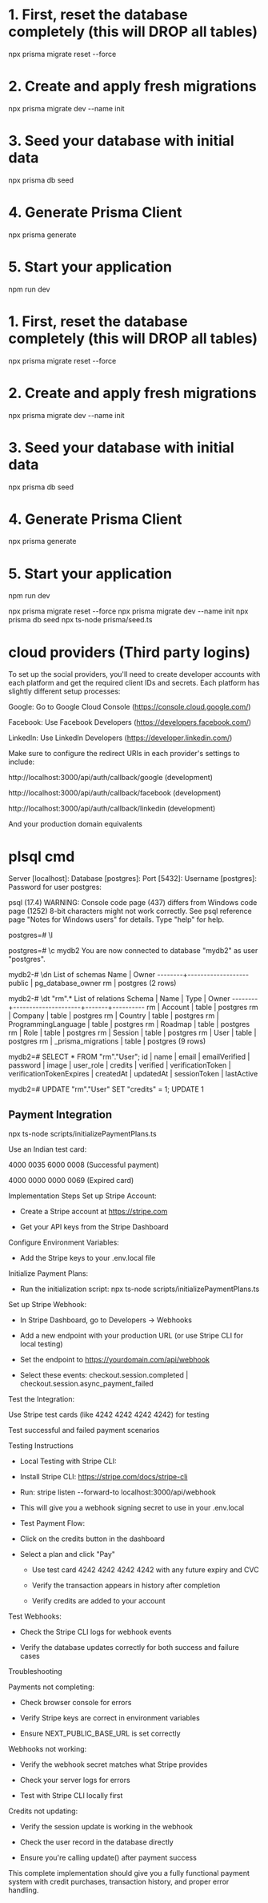 # 1. First, reset the database completely (this will DROP all tables)
npx prisma migrate reset --force

# 2. Create and apply fresh migrations
npx prisma migrate dev --name init

# 3. Seed your database with initial data
npx prisma db seed

# 4. Generate Prisma Client
npx prisma generate

# 5. Start your application
npm run dev

# 1. First, reset the database completely (this will DROP all tables)
npx prisma migrate reset --force

# 2. Create and apply fresh migrations
npx prisma migrate dev --name init

# 3. Seed your database with initial data
npx prisma db seed

# 4. Generate Prisma Client
npx prisma generate

# 5. Start your application
npm run dev

npx prisma migrate reset --force
npx prisma migrate dev --name init
npx prisma db seed
npx ts-node prisma/seed.ts

# cloud providers (Third party logins)

To set up the social providers, you'll need to create developer accounts with each platform and get the required client IDs and secrets. Each platform has slightly different setup processes:

Google: Go to Google Cloud Console (https://console.cloud.google.com/)

Facebook: Use Facebook Developers (https://developers.facebook.com/)

LinkedIn: Use LinkedIn Developers (https://developer.linkedin.com/)

Make sure to configure the redirect URIs in each provider's settings to include:

http://localhost:3000/api/auth/callback/google (development)

http://localhost:3000/api/auth/callback/facebook (development)

http://localhost:3000/api/auth/callback/linkedin (development)

And your production domain equivalents

# plsql cmd

Server [localhost]:
Database [postgres]:
Port [5432]:
Username [postgres]:
Password for user postgres:

psql (17.4)
WARNING: Console code page (437) differs from Windows code page (1252)
         8-bit characters might not work correctly. See psql reference
         page "Notes for Windows users" for details.
Type "help" for help.

postgres=# \l

postgres=# \c mydb2
You are now connected to database "mydb2" as user "postgres".

mydb2-# \dn
      List of schemas
  Name  |       Owner
--------+-------------------
 public | pg_database_owner
 rm     | postgres
(2 rows)

mydb2-# \dt "rm".*
                List of relations
 Schema |        Name         | Type  |  Owner
--------+---------------------+-------+----------
 rm     | Account             | table | postgres
 rm     | Company             | table | postgres
 rm     | Country             | table | postgres
 rm     | ProgrammingLanguage | table | postgres
 rm     | Roadmap             | table | postgres
 rm     | Role                | table | postgres
 rm     | Session             | table | postgres
 rm     | User                | table | postgres
 rm     | _prisma_migrations  | table | postgres
(9 rows)

mydb2=# SELECT * FROM "rm"."User";
            id             |      name      |           email           | emailVerified | password | image | user_role | credits | verified | verificationToken | verificationTokenExpires |        createdAt        |        updatedAt        |                           sessionToken                           |       lastActive

mydb2=# UPDATE "rm"."User" SET "credits" = 1;
UPDATE 1


## Payment Integration

npx ts-node scripts/initializePaymentPlans.ts


Use an Indian test card:

4000 0035 6000 0008 (Successful payment)

4000 0000 0000 0069 (Expired card)

Implementation Steps
Set up Stripe Account:

  - Create a Stripe account at https://stripe.com

  - Get your API keys from the Stripe Dashboard

Configure Environment Variables:

  - Add the Stripe keys to your .env.local file

Initialize Payment Plans:

  - Run the initialization script: npx ts-node scripts/initializePaymentPlans.ts

Set up Stripe Webhook:

  - In Stripe Dashboard, go to Developers → Webhooks

  - Add a new endpoint with your production URL (or use Stripe CLI for local testing)

  - Set the endpoint to https://yourdomain.com/api/webhook

  - Select these events: checkout.session.completed | checkout.session.async_payment_failed

Test the Integration:

Use Stripe test cards (like 4242 4242 4242 4242) for testing

Test successful and failed payment scenarios

Testing Instructions

  - Local Testing with Stripe CLI:

  - Install Stripe CLI: https://stripe.com/docs/stripe-cli

  - Run: stripe listen --forward-to localhost:3000/api/webhook

  - This will give you a webhook signing secret to use in your .env.local

  - Test Payment Flow:

  - Click on the credits button in the dashboard

  - Select a plan and click "Pay"

    - Use test card 4242 4242 4242 4242 with any future expiry and CVC

    - Verify the transaction appears in history after completion

    - Verify credits are added to your account

Test Webhooks:

  - Check the Stripe CLI logs for webhook events

  - Verify the database updates correctly for both success and failure cases

Troubleshooting

Payments not completing:

  -  Check browser console for errors

  - Verify Stripe keys are correct in environment variables

  - Ensure NEXT_PUBLIC_BASE_URL is set correctly

Webhooks not working:

  - Verify the webhook secret matches what Stripe provides

  - Check your server logs for errors

  - Test with Stripe CLI locally first

Credits not updating:

  - Verify the session update is working in the webhook

  - Check the user record in the database directly

  - Ensure you're calling update() after payment success

This complete implementation should give you a fully functional payment system with credit purchases, transaction history, and proper error handling.